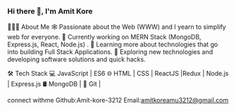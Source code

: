 ### Hi there 👋, I'm Amit Kore
👨🏻‍💻 About Me
🕸️   Passionate about the Web (WWW) and I yearn to simplify web for everyone.
🔭   Currently working on MERN Stack (MongoDB, Express.js, React, Node.js) .
🌱   Learning more about technologies that go into building Full Stack Applications.
🤔   Exploring new technologies and developing software solutions and quick hacks.

🛠 Tech Stack
💻   JavaScript | ES6
🌐   HTML | CSS | ReactJS |Redux | Node.js | Express.js
🛢   MongoDB |
🔧   Git |

connect withme 
Github:Amit-kore-3212  Email:amitkoreamu3212@gmail.com
